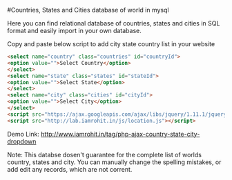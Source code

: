 
#Countries, States and Cities database of world in mysql

Here you can find relational database of countries, states and cities in SQL format and easily import in your own database.

Copy and paste below script to add city state country list in your website

```html
<select name="country" class="countries" id="countryId">
<option value="">Select Country</option>
</select>
<select name="state" class="states" id="stateId">
<option value="">Select State</option>
</select>
<select name="city" class="cities" id="cityId">
<option value="">Select City</option>
</select>
<script src="https://ajax.googleapis.com/ajax/libs/jquery/1.11.1/jquery.min.js"></script>
<script src="http://lab.iamrohit.in/js/location.js"></script>
```  
Demo Link: http://www.iamrohit.in/tag/php-ajax-country-state-city-dropdown

Note: This databse dosen't guarantee for the complete list of worlds country, states and city.
You can manually change the spelling mistakes, or add edit any records, which are not corrent.

